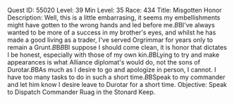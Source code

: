 Quest ID: 55020
Level: 39
Min Level: 35
Race: 434
Title: Misgotten Honor
Description: Well, this is a little embarrasing, it seems my embellishments might have gotten to the wrong hands and led before me.$B$BI've always wanted to be more of a success in my brother's eyes, and whilst he has made a good living as a trader, I've served Orgrimmar for years only to remain a Grunt.$B$B<Zuul sighs.>$B$BI suppose I should come clean, it is honor that dictates I be honest, especially with those of my own kin.$B$BLying to try and make appearances is what Alliance diplomat's would do, not the sons of Durotar.$B$BAs much as I desire to go and apologize in person, I cannot. I have too many tasks to do in such a short time.$B$BSpeak to my commander and let him know I desire leave to Durotar for a short time.
Objective: Speak to Dispatch Commander Ruag in the Stonard Keep.
